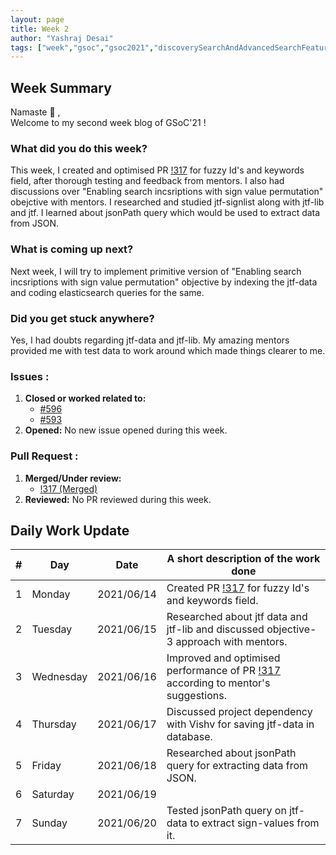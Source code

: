 ```yaml
---
layout: page
title: Week 2
author: "Yashraj Desai"
tags: ["week","gsoc","gsoc2021","discoverySearchAndAdvancedSearchFeatures","week#2","eval#1"]
---
```


## Week Summary

Namaste 🙏 ,    
Welcome to my second week blog of GSoC'21 !

### What did you do this week?

This week, I created and optimised PR [!317](https://gitlab.com/cdli/framework/-/merge_requests/317) for fuzzy Id's and keywords field, after thorough testing and feedback from mentors. I also had discussions over "Enabling search incsriptions with sign value permutation" obejctive with mentors. I researched and studied jtf-signlist along with jtf-lib and jtf. I learned about jsonPath query which would be used to extract data from JSON.

### What is coming up next?

Next week, I will try to implement primitive version of "Enabling search incsriptions with sign value permutation" objective by indexing the jtf-data and coding elasticsearch queries for the same.

### Did you get stuck anywhere?

Yes, I had doubts regarding jtf-data and jtf-lib. My amazing mentors provided me with test data to work around which made things clearer to me.

### Issues : 
1. **Closed or worked related to:**
    - [#596](https://gitlab.com/cdli/framework/-/issues/596)
    - [#593](https://gitlab.com/cdli/framework/-/issues/593)
2. **Opened:** No new issue opened during this week.

### Pull Request : 
1. **Merged/Under review:**
    - [!317 (Merged)](https://gitlab.com/cdli/framework/-/merge_requests/317)
2. **Reviewed:** No PR reviewed during this week.


## Daily Work Update

|\#|Day|Date|A short description of the work done|  
|---	|---	|---	|---	|  
|1   	| Monday 	|   2021/06/14	| Created PR [!317](https://gitlab.com/cdli/framework/-/merge_requests/317) for fuzzy Id's and keywords field. |  
|2   	| Tuesday  	|   2021/06/15	| Researched about jtf data and jtf-lib and discussed objective-3 approach with mentors.	|  
|3   	| Wednesday  	|  2021/06/16 	| Improved and optimised performance of PR [!317](https://gitlab.com/cdli/framework/-/merge_requests/317) according to mentor's suggestions. | 
|4   	| Thursday  	|   2021/06/17	| Discussed project dependency with Vishv for saving jtf-data in database. |  
|5   	| Friday  	|   2021/06/18	| Researched about jsonPath query for extracting data from JSON. |  
|6   	| Saturday  	|   2021/06/19	| 	|  
|7   	| Sunday  	|   2021/06/20	| Tested jsonPath query on jtf-data to extract sign-values from it. |  

